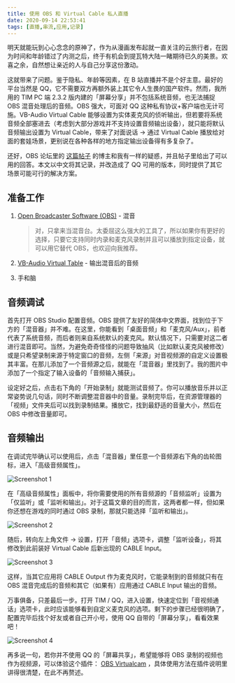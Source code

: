 ```yaml
---
title: 使用 OBS 和 Virtual Cable 私人直播
date: 2020-09-14 22:53:41
tags: [直播,串流,应用,记录]
---
```


明天就能玩到心心念念的原神了，作为从漫画发布起就一直关注的云旅行者，在因为时间和年龄错过了内测之后，终于有机会到提瓦特大陆一睹期待已久的美景。欢喜之余，自然想让亲近的人与自己分享这份激动。

这就带来了问题。鉴于隐私、年龄等因素，在 B 站直播并不是个好主意。最好的平台当然是 QQ，它不需要双方再额外装上其它令人生畏的国产软件。然而，我所用的 TIM PC 端 2.3.2 版内建的「屏幕分享」并不包括系统音频，也无法捕捉 OBS 混音处理后的音频。OBS 强大，可面对 QQ 这种私有协议+客户端也无计可施。VB-Audio Virtual Cable 能够设置为实体麦克风的侦听输出，但若要将系统音频全部塞进去（考虑到大部分游戏并不支持设置音频输出设备），就只能将默认音频输出设置为 Virtual Cable，带来了对面说话 -> 通过 Virtual Cable 播放给对面的套娃场景，更别说在各种各样的地方指定输出设备得有多复杂了。

还好，OBS 论坛里的 [这篇帖子](https://obsproject.com/forum/threads/obs-as-an-audio-input-virtualcam-but-for-audio.116802/) 的博主和我有一样的疑惑，并且帖子里给出了可以用的回答。本文以中文将其记录，并改造成了 QQ 可用的版本，同时提供了其它场景可能可行的解决方案。

<!-- more -->

## 准备工作

1. [Open Broadcaster Software (OBS)](https://obsproject.com/) - 混音

   > 对，只拿来当混音台。太委屈这么强大的工具了，所以如果你有更好的选择，只要它支持同时内录和麦克风录制并且可以播放到指定设备，就可以用它替代 OBS，也欢迎向我推荐。

2. [VB-Audio Virtual Table](https://vb-audio.com/Cable/) - 输出混音后的音频

3. 手和脑

## 音频调试

首先打开 OBS Studio 配置音频。OBS 提供了友好的简体中文界面，找到位于下方的「混音器」并不难。在这里，你能看到「桌面音频」和「麦克风/Aux」，前者代表了系统音频，而后者则来自系统默认的麦克风。默认情况下，只需要对这二者进行混音即可。当然，为避免奇奇怪怪的问题导致抽风（比如默认麦克风被修改）或是只希望录制来源于特定窗口的音频，左侧「来源」对音视频源的自定义设置极其丰富。在那儿添加了一个音频源之后，就能在「混音器」里找到了。我的图片中添加了一个指定了输入设备的「音频输入捕获」。

设定好之后，点击右下角的「开始录制」就能测试音频了。你可以播放音乐并以正常姿势说几句话，同时不断调整混音器中的音量。录制完毕后，在资源管理器的「视频」文件夹后可以找到录制结果。播放它，找到最舒适的音量大小，然后在 OBS 中修改音量即可。

## 音频输出

在调试完毕确认可以使用后，点击「混音器」里任意一个音频源右下角的齿轮图标，进入「高级音频属性」。

![Screenshot 1](1.png)

在「高级音频属性」面板中，将你需要使用的所有音频源的「音频监听」设置为「仅监听」或「监听和输出」。对于这篇文章的目的而言，这两者都一样，但如果你还想在游戏的同时通过 OBS 录制，那就只能选择「监听和输出」。

![Screenshot 2](2.png)

随后，转向左上角文件 -> 设置，打开「音频」选项卡，调整「监听设备」，将其修改到此前装好 Virtual Cable 后新出现的 CABLE Input。

![Screenshot 3](3.png)

这样，当其它应用将 CABLE Output 作为麦克风时，它能录制到的音频就只有在 OBS 混音完成后的音频和其它（如果有）应用通过 CABLE Input 输出的音频。

万事俱备，只差最后一步。打开 TIM / QQ，进入设置，快速定位到「音视频通话」选项卡，此时应该能够看到自定义麦克风的选项。剩下的步骤已经很明确了，配置完毕后找个好友或者自己开小号，使用 QQ 自带的「屏幕分享」，看看效果吧！

![Screenshot 4](4.png)

再多说一句，若你并不使用 QQ 的「屏幕共享」，希望能够将 OBS 录制的视频也作为视频源，可以体验这个插件： [OBS Virtualcam](https://obsproject.com/forum/resources/obs-virtualcam.949/) ，具体使用方法在插件说明里讲得很清楚，在此不再赘述。